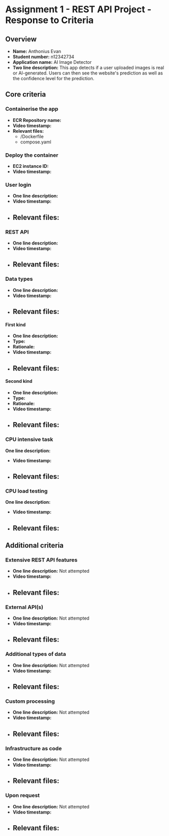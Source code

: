 Assignment 1 - REST API Project - Response to Criteria
================================================

Overview
------------------------------------------------

- **Name:** Anthonius Evan
- **Student number:** n12342734
- **Application name:** AI Image Detector
- **Two line description:** This app detects if a user uploaded images is real or AI-generated. Users can then see the website's prediction as well as the confidence level for the prediction.


Core criteria
------------------------------------------------

### Containerise the app

- **ECR Repository name:** 
- **Video timestamp:**
- **Relevant files:**
    - /Dockerfile
    - compose.yaml

### Deploy the container

- **EC2 instance ID:**
- **Video timestamp:**

### User login

- **One line description:**
- **Video timestamp:**
- **Relevant files:**
    - 

### REST API

- **One line description:**
- **Video timestamp:**
- **Relevant files:**
    - 

### Data types

- **One line description:**
- **Video timestamp:**
- **Relevant files:**
    - 

#### First kind

- **One line description:**
- **Type:**
- **Rationale:**
- **Video timestamp:**
- **Relevant files:**
    - 

#### Second kind

- **One line description:**
- **Type:**
- **Rationale:**
- **Video timestamp:**
- **Relevant files:**
  - 

### CPU intensive task

 **One line description:**
- **Video timestamp:** 
- **Relevant files:**
    - 

### CPU load testing

 **One line description:**
- **Video timestamp:** 
- **Relevant files:**
    - 

Additional criteria
------------------------------------------------

### Extensive REST API features

- **One line description:** Not attempted
- **Video timestamp:**
- **Relevant files:**
    - 

### External API(s)

- **One line description:** Not attempted
- **Video timestamp:**
- **Relevant files:**
    - 

### Additional types of data

- **One line description:** Not attempted
- **Video timestamp:**
- **Relevant files:**
    - 

### Custom processing

- **One line description:** Not attempted
- **Video timestamp:**
- **Relevant files:**
    - 

### Infrastructure as code

- **One line description:** Not attempted
- **Video timestamp:**
- **Relevant files:**
    - 

### Upon request

- **One line description:** Not attempted
- **Video timestamp:**
- **Relevant files:**
    - 